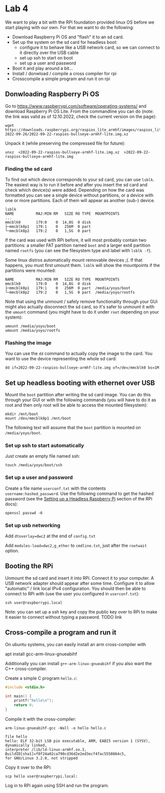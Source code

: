Lab 4
=====

We want to play a bit with the RPi foundation provided linux OS before we start
playing with our own. For that we want to do the following:

- Download Raspberry Pi OS and "flash" it to an sd card.
- Set up the system on the sd card for headless boot:
  - configure it to behave like a USB network card, so we can connect to it
    directly over the USB cable
  - set up ssh to start on boot
  - set up a user and password
- Boot it and play around a bit...
- Install / donwload / compile a cross compiler for rpi
- Crosscompile a simple program and run it on rpi


Donwloading Raspberry Pi OS
---------------------------

Go to https://www.raspberrypi.com/software/operating-systems/ and download
Raspberry Pi OS Lite. From the commandline you can do (note: the link was valid
as of 12.10.2022, check the current version on the page):

    wget https://downloads.raspberrypi.org/raspios_lite_armhf/images/raspios_lite_armhf-2022-09-26/2022-09-22-raspios-bullseye-armhf-lite.img.xz

Unpack it (while preserving the compressed file for future):

    unxz  <2022-09-22-raspios-bullseye-armhf-lite.img.xz  >2022-09-22-raspios-bullseye-armhf-lite.img

### Finding the sd card

To find out which device corresponds to your sd card, you can use `lsblk`. The
easiest way is to run it before and after you insert the sd card and check which
device(s) were added. Depending on how the card was formatted you can see a
single device without partitions, or a device with one or more partitions. Each
of them will appear as another (sub-) device.


    lsblk
    NAME          MAJ:MIN RM   SIZE RO TYPE  MOUNTPOINTS
    ...
    mmcblk0       179:0    0  14,8G  0 disk  
    ├─mmcblk0p1   179:1    0   256M  0 part  
    └─mmcblk0p2   179:2    0   1,5G  0 part  

If the card was used with RPi before, it will most probably contain two
partitions: a smaller FAT partition named `boot` and a larger ext4 partition
named `rootfs` (you can see the filesystem type and label with `lsblk -f`).

Some linux distros automatically mount removable devices ;(. If that happens,
you must first umount them. `lsblk` will show the mountpoints if the partitions
were  mounted:

    NAME          MAJ:MIN RM   SIZE RO TYPE  MOUNTPOINTS
    mmcblk0       179:0    0  14,8G  0 disk  
    ├─mmcblk0p1   179:1    0   256M  0 part  /media/yoyo/boot
    └─mmcblk0p2   179:2    0   1,5G  0 part  /media/yoyo/rootfs

Note that using the unmount / safely remove functionality through your GUi might
also actually disconnect the sd card, so it's safer to unmount it with the
`umount` command (you might have to do it under `root` depending on your
system):

    umount /media/yoyo/boot
    umount /media/yoyo/rootfs

### Flashing the image

You can use the `dd` command to actually copy the image to the card. You want to
use the device representing the whole sd card:

    dd if=2022-09-22-raspios-bullseye-armhf-lite.img of=/dev/mmcblk0 bs=1M


Set up headless booting with ethernet over USB
----------------------------------------------

Mount the `boot` partition after writing the sd card image. You can do this
through your GUI or with the following commands (you will have to do it as root
and then only root will be able to access the mounted filesystem):

    mkdir /mnt/boot
    mount /dev/mmcblk0p1 /mnt/boot

The following text will assume that the `boot` partition is mounted on
`/media/yoyo/boot`.

### Set up ssh to start automatically

Just create an empty file named ssh:

    touch /media/yoyo/boot/ssh

### Set up a user and password

Create a file name `userconf.txt` with the contents `username:hashed_password`.
Use the following command to get the hashed password (see the
[Setting up a Headless Raspberry Pi](https://www.raspberrypi.com/documentation/computers/configuration.html#configuring-a-user)
section of the RPi docs):

    openssl passwd -6

### Set up usb networking

Add `dtoverlay=dwc2` at the end of `config.txt`

Add `modules-load=dwc2,g_ether` to `cmdline.txt`, just after the `rootwait` option.


Booting the RPi
---------------

Unmount the sd card and insert it into RPi. Connect it to your computer. A USB
network adapter should appear after some time. Configure it to allow "automatic"
/ link local IPv4 configuration. You should then be able to connect to RPi with
(use the user you configured in `userconf.txt`):

    ssh user@raspberrypi.local

Note: you can set up a ssh key and copy the public key over to RPi to make it
easier to connect without typing a password. TODO link


Cross-compile a program and run it
----------------------------------

On ubuntu systems, you can easily install an arm cross-compiler with

   apt install gcc-arm-linux-gnueabihf

Additionally you can install `g++-arm-linux-gnueabihf` if you also want the C++
cross-compiler.

Create a simple C program `hello.c`:

```c
#include <stdio.h>

int main() {
	printf("hello\n");
	return 0;
}
```

Compile it with the cross-compiler:

    arm-linux-gnueabihf-gcc -Wall -o hello hello.c

    file hello
    hello: ELF 32-bit LSB pie executable, ARM, EABI5 version 1 (SYSV), dynamically linked,
    interpreter /lib/ld-linux-armhf.so.3, BuildID[sha1]=f0f24a02ca790cd36d2e2ed3ecf4fac5550864c5,
    for GNU/Linux 3.2.0, not stripped

Copy it over to the RPi:

    scp hello user@raspberrypi.local:

Log in to RPi again using SSH and run the program.
